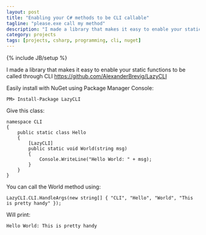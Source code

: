 ```yaml
---
layout: post
title: "Enabling your C# methods to be CLI callable"
tagline: "please.exe call my method"
description: "I made a library that makes it easy to enable your static functions to be called through CLI"
category: projects
tags: [projects, csharp, programming, cli, nuget]
---
```

{% include JB/setup %}

<p>I made a library that makes it easy to enable your static functions to be called through CLI <a href="https://github.com/AlexanderBrevig/LazyCLI">https://github.com/AlexanderBrevig/LazyCLI</a></p>

<p>Easily install with NuGet using Package Manager Console:</p>

<pre><code class="cmake">PM&gt; Install-Package LazyCLI
</code></pre>

<p>Give this class:</p>

<pre><code class="vala"><span class="class">namespace <span class="title">CLI</span>
{</span>
    <span class="keyword">public</span> <span class="keyword">static</span> <span class="class"><span class="keyword">class</span> <span class="title">Hello</span>
    {</span>
        [LazyCLI]
        <span class="keyword">public</span> <span class="keyword">static</span> <span class="keyword">void</span> World(<span class="keyword">string</span> msg)
        {
            Console.WriteLine(<span class="string">"Hello World: "</span> + msg);
        }
    }
}
</code></pre>

<p>You can call the World method using:</p>

<pre><code class="avrasm">LazyCLI<span class="preprocessor">.CLI</span><span class="preprocessor">.HandleArgs</span>(new string[] { <span class="string">"CLI"</span>, <span class="string">"Hello"</span>, <span class="string">"World"</span>, <span class="string">"This is pretty handy"</span> })<span class="comment">;</span>
</code></pre>

<p>Will print:</p>

<pre><code class="actionscript">Hello World: This <span class="keyword">is</span> pretty handy
</code></pre>
